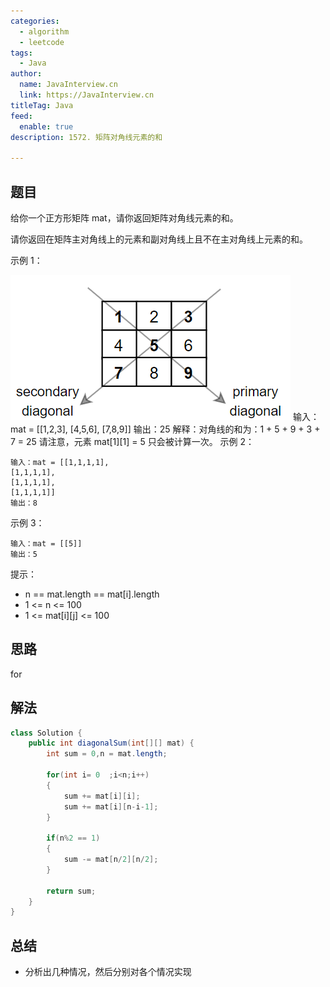 ```yaml
---
categories:
  - algorithm
  - leetcode
tags:
  - Java
author: 
  name: JavaInterview.cn
  link: https://JavaInterview.cn
titleTag: Java
feed:
  enable: true
description: 1572. 矩阵对角线元素的和

---
```


## 题目

给你一个正方形矩阵 mat，请你返回矩阵对角线元素的和。

请你返回在矩阵主对角线上的元素和副对角线上且不在主对角线上元素的和。



示例  1：

![sample_1911.png](../../../media/pictures/leetcode/sample_1911.png)
    输入：mat = [[1,2,3],
    [4,5,6],
    [7,8,9]]
    输出：25
    解释：对角线的和为：1 + 5 + 9 + 3 + 7 = 25
    请注意，元素 mat[1][1] = 5 只会被计算一次。
示例  2：

    输入：mat = [[1,1,1,1],
    [1,1,1,1],
    [1,1,1,1],
    [1,1,1,1]]
    输出：8
示例 3：

    输入：mat = [[5]]
    输出：5


提示：

* n == mat.length == mat[i].length
* 1 <= n <= 100
* 1 <= mat[i][j] <= 100

## 思路
for


## 解法
```java
class Solution {
    public int diagonalSum(int[][] mat) {
        int sum = 0,n = mat.length;

        for(int i= 0  ;i<n;i++)
        {
            sum += mat[i][i];
            sum += mat[i][n-i-1];
        }
        
        if(n%2 == 1)
        {
            sum -= mat[n/2][n/2];
        }
        
        return sum; 
    }
}

```

## 总结

- 分析出几种情况，然后分别对各个情况实现 
